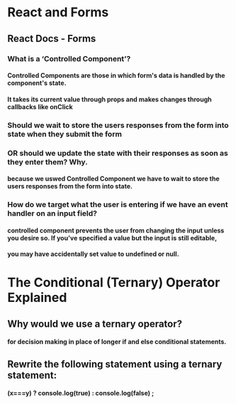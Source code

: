 # React and Forms

## React Docs - Forms
### What is a ‘Controlled Component’?

#### Controlled Components are those in which form's data is handled by the component's state.
#### It takes its current value through props and makes changes through callbacks like onClick

### Should we wait to store the users responses from the form into state when they submit the form 
### OR should we update the state with their responses as soon as they enter them? Why.

#### because we uswed Controlled Component we have to wait to store the users responses from the form into state. 


### How do we target what the user is entering if we have an event handler on an input field?

####  controlled component prevents the user from changing the input unless you desire so. If you’ve specified a value but the input is still editable,
#### you may have accidentally set value to undefined or null.

# The Conditional (Ternary) Operator Explained

## Why would we use a ternary operator?

####  for decision making in place of longer if and else conditional statements. 


## Rewrite the following statement using a ternary statement:

#### (x===y) ? console.log(true) : console.log(false) ;
